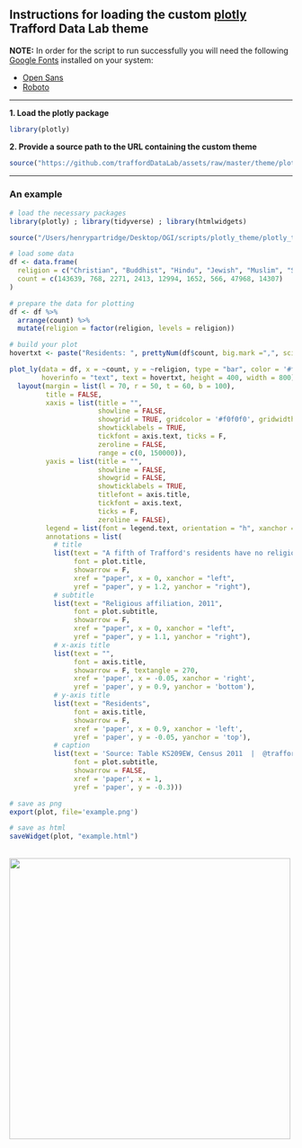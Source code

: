 
Instructions for loading the custom [plotly](https://plot.ly/r/) Trafford Data Lab theme
----------------------------------------------------------------------------------------

**NOTE:** In order for the script to run successfully you will need the following [Google Fonts](https://fonts.google.com/) installed on your system:

-   [Open Sans](https://fonts.google.com/specimen/Open+Sans?selection.family=Open+Sans)
-   [Roboto](https://fonts.google.com/specimen/Roboto?selection.family=Roboto)

------------------------------------------------------------------------

**1. Load the plotly package**

``` r
library(plotly)
```

**2. Provide a source path to the URL containing the custom theme**

``` r
source("https://github.com/traffordDataLab/assets/raw/master/theme/plotly/theme_lab.R")
```

------------------------------------------------------------------------

### An example

``` r
# load the necessary packages
library(plotly) ; library(tidyverse) ; library(htmlwidgets)

source("/Users/henrypartridge/Desktop/OGI/scripts/plotly_theme/plotly_theme_lab.R")

# load some data
df <- data.frame(
  religion = c("Christian", "Buddhist", "Hindu", "Jewish", "Muslim", "Sikh", "Other Religion", "No Religion", "Not Stated"),
  count = c(143639, 768, 2271, 2413, 12994, 1652, 566, 47968, 14307)
)

# prepare the data for plotting
df <- df %>%  
  arrange(count) %>% 
  mutate(religion = factor(religion, levels = religion))

# build your plot
hovertxt <- paste("Residents: ", prettyNum(df$count, big.mark =",", scientific=FALSE))

plot_ly(data = df, x = ~count, y = ~religion, type = "bar", color = '#fc6721',
        hoverinfo = "text", text = hovertxt, height = 400, width = 800) %>% 
  layout(margin = list(l = 70, r = 50, t = 60, b = 100),
         title = FALSE,
         xaxis = list(title = "",
                      showline = FALSE,
                      showgrid = TRUE, gridcolor = '#f0f0f0', gridwidth = 0.3,
                      showticklabels = TRUE,
                      tickfont = axis.text, ticks = F,
                      zeroline = FALSE, 
                      range = c(0, 150000)),
         yaxis = list(title = "",
                      showline = FALSE,
                      showgrid = FALSE,
                      showticklabels = TRUE,
                      titlefont = axis.title,
                      tickfont = axis.text,
                      ticks = F,
                      zeroline = FALSE),
         legend = list(font = legend.text, orientation = "h", xanchor = "center", x = 0.5),
         annotations = list(
           # title
           list(text = "A fifth of Trafford's residents have no religion",
                font = plot.title,
                showarrow = F, 
                xref = "paper", x = 0, xanchor = "left",
                yref = "paper", y = 1.2, yanchor = "right"),
           # subtitle
           list(text = "Religious affiliation, 2011",
                font = plot.subtitle,
                showarrow = F, 
                xref = "paper", x = 0, xanchor = "left",
                yref = "paper", y = 1.1, yanchor = "right"),
           # x-axis title
           list(text = "",
                font = axis.title,
                showarrow = F, textangle = 270,
                xref = 'paper', x = -0.05, xanchor = 'right',
                yref = 'paper', y = 0.9, yanchor = 'bottom'),
           # y-axis title
           list(text = "Residents",
                font = axis.title,
                showarrow = F, 
                xref = 'paper', x = 0.9, xanchor = 'left',
                yref = 'paper', y = -0.05, yanchor = 'top'),
           # caption
           list(text = 'Source: Table KS209EW, Census 2011  |  @traffordDataLab',
                font = plot.subtitle,
                showarrow = FALSE,
                xref = 'paper', x = 1,
                yref = 'paper', y = -0.3)))

# save as png
export(plot, file='example.png')

# save as html
saveWidget(plot, "example.html")
```

<br />

<img src="https://trafforddatalab.github.io/assets/theme/plotly/example.png" width="500">

<br />
